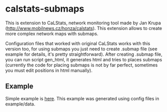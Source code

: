 calstats-submaps
================
This is extension to CaLStats, network monitoring tool made by Jan Krupa (http://www.mobilnews.cz/honza/calstats).
This extension allows to create more complex network maps with submaps.

Configuration files that worked with original CaLStats works with this version too, for using submaps you just need to create .submap file (see example for details, it's pretty straightforward).
After creating .submap file, you can run script gen_html, it generates html and tries to places submaps (currently the code for placing submaps is not by far perfect, sometimes you must edit positions in html manually).

Example
-------
Simple example is [here](https://rawgithub.com/pechy/calstats-submaps/master/example/out/example.html). This example was generated using config files in example/data.